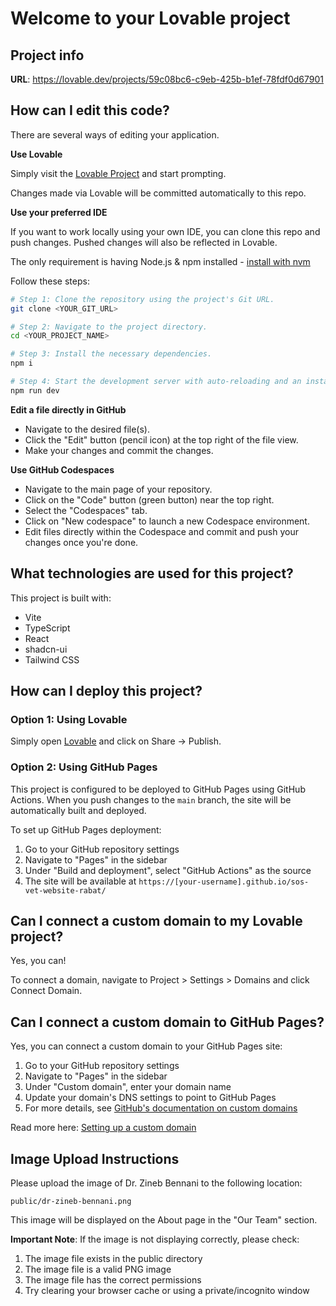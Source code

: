 # Welcome to your Lovable project

## Project info

**URL**: https://lovable.dev/projects/59c08bc6-c9eb-425b-b1ef-78fdf0d67901

## How can I edit this code?

There are several ways of editing your application.

**Use Lovable**

Simply visit the [Lovable Project](https://lovable.dev/projects/59c08bc6-c9eb-425b-b1ef-78fdf0d67901) and start prompting.

Changes made via Lovable will be committed automatically to this repo.

**Use your preferred IDE**

If you want to work locally using your own IDE, you can clone this repo and push changes. Pushed changes will also be reflected in Lovable.

The only requirement is having Node.js & npm installed - [install with nvm](https://github.com/nvm-sh/nvm#installing-and-updating)

Follow these steps:

```sh
# Step 1: Clone the repository using the project's Git URL.
git clone <YOUR_GIT_URL>

# Step 2: Navigate to the project directory.
cd <YOUR_PROJECT_NAME>

# Step 3: Install the necessary dependencies.
npm i

# Step 4: Start the development server with auto-reloading and an instant preview.
npm run dev
```

**Edit a file directly in GitHub**

- Navigate to the desired file(s).
- Click the "Edit" button (pencil icon) at the top right of the file view.
- Make your changes and commit the changes.

**Use GitHub Codespaces**

- Navigate to the main page of your repository.
- Click on the "Code" button (green button) near the top right.
- Select the "Codespaces" tab.
- Click on "New codespace" to launch a new Codespace environment.
- Edit files directly within the Codespace and commit and push your changes once you're done.

## What technologies are used for this project?

This project is built with:

- Vite
- TypeScript
- React
- shadcn-ui
- Tailwind CSS

## How can I deploy this project?

### Option 1: Using Lovable

Simply open [Lovable](https://lovable.dev/projects/59c08bc6-c9eb-425b-b1ef-78fdf0d67901) and click on Share -> Publish.

### Option 2: Using GitHub Pages

This project is configured to be deployed to GitHub Pages using GitHub Actions. When you push changes to the `main` branch, the site will be automatically built and deployed.

To set up GitHub Pages deployment:

1. Go to your GitHub repository settings
2. Navigate to "Pages" in the sidebar
3. Under "Build and deployment", select "GitHub Actions" as the source
4. The site will be available at `https://[your-username].github.io/sos-vet-website-rabat/`

## Can I connect a custom domain to my Lovable project?

Yes, you can!

To connect a domain, navigate to Project > Settings > Domains and click Connect Domain.

## Can I connect a custom domain to GitHub Pages?

Yes, you can connect a custom domain to your GitHub Pages site:

1. Go to your GitHub repository settings
2. Navigate to "Pages" in the sidebar
3. Under "Custom domain", enter your domain name
4. Update your domain's DNS settings to point to GitHub Pages
5. For more details, see [GitHub's documentation on custom domains](https://docs.github.com/en/pages/configuring-a-custom-domain-for-your-github-pages-site)

Read more here: [Setting up a custom domain](https://docs.lovable.dev/tips-tricks/custom-domain#step-by-step-guide)

## Image Upload Instructions

Please upload the image of Dr. Zineb Bennani to the following location:

```
public/dr-zineb-bennani.png
```

This image will be displayed on the About page in the "Our Team" section.

**Important Note**: If the image is not displaying correctly, please check:
1. The image file exists in the public directory
2. The image file is a valid PNG image
3. The image file has the correct permissions
4. Try clearing your browser cache or using a private/incognito window
